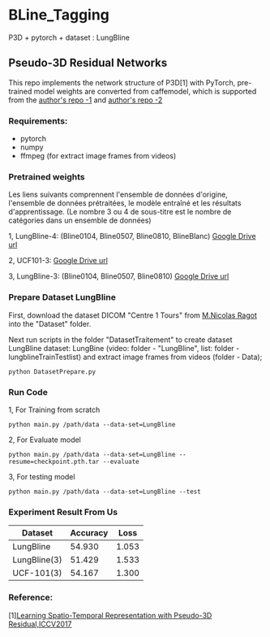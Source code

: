 # BLine_Tagging
 P3D + pytorch + dataset : LungBline 
 

## Pseudo-3D Residual Networks

This repo implements the network structure of P3D[1] with PyTorch, pre-trained model weights are converted from caffemodel, which is supported from the [author's repo -1](https://github.com/ZhaofanQiu/pseudo-3d-residual-networks) and [author's repo -2](https://github.com/naviocean/pseudo-3d-pytorch)


### Requirements:

- pytorch
- numpy
- ffmpeg (for extract image frames from videos)

### Pretrained weights

Les liens suivants comprennent l'ensemble de données d'origine, l'ensemble de données prétraitées, le modèle entraîné et les résultats d'apprentissage. 
(Le nombre 3 ou 4 de sous-titre est le nombre de catégories dans un ensemble de données)

1, LungBline-4: (Bline0104, Bline0507, Bline0810, BlineBlanc)
 [Google Drive url](https://drive.google.com/drive/folders/1027MKcjOEUApx1eKaNhtixVQk0TkMFoY?usp=sharing)

2, UCF101-3:
 [Google Drive url](https://drive.google.com/drive/folders/1vEjU9NnTikhCoeQK1Soocg7BbFhdpD3u?usp=sharing)

3, LungBline-3: (Bline0104, Bline0507, Bline0810)
 [Google Drive url](https://drive.google.com/drive/folders/1bp-tLGxinZkgSpSkDVb5bwXmmjW66_3i?usp=sharing)
 
 
### Prepare Dataset LungBline

First, download the dataset DICOM "Centre 1 Tours" from [M.Nicolas Ragot](https://www.univ-tours.fr/annuaire/m-nicolas-ragot) into the "Dataset" folder.

Next run scripts in the folder "DatasetTraitement" to create dataset LungBline 
dataset: LungBine (video: folder - "LungBline", list: folder - lungblineTrainTestlist)
and extract image frames from videos (folder - Data);
```
python DatasetPrepare.py
```


### Run Code
1, For Training from scratch
```
python main.py /path/data --data-set=LungBline
```

2, For Evaluate model
```
python main.py /path/data --data-set=LungBline --resume=checkpoint.pth.tar --evaluate 
```

3, For testing model
```
python main.py /path/data --data-set=LungBline --test 
```


### Experiment Result From Us
Dataset | Accuracy | Loss
---|---|---|
LungBline | 54.930 | 1.053
LungBline(3) | 51.429 | 1.533
UCF-101(3) | 54.167 | 1.300


### Reference:

 [1][Learning Spatio-Temporal Representation with Pseudo-3D Residual,ICCV2017](http://openaccess.thecvf.com/content_iccv_2017/html/Qiu_Learning_Spatio-Temporal_Representation_ICCV_2017_paper.html)

